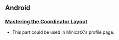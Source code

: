 ## Android 
### [Mastering the Coordinator Layout](http://saulmm.github.io/mastering-coordinator/)

- This part could be used in MinicatX's profile page.
